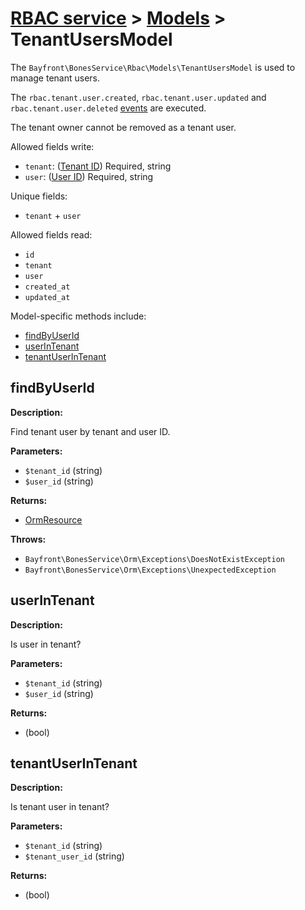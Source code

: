# [RBAC service](../README.md) > [Models](README.md) > TenantUsersModel

The `Bayfront\BonesService\Rbac\Models\TenantUsersModel` is used to manage tenant users.

The `rbac.tenant.user.created`, `rbac.tenant.user.updated` and `rbac.tenant.user.deleted` [events](../events.md) are executed.

The tenant owner cannot be removed as a tenant user.

Allowed fields write:

- `tenant`: ([Tenant ID](tenants.md)) Required, string
- `user`: ([User ID](users.md)) Required, string

Unique fields:

- `tenant` + `user`

Allowed fields read:

- `id`
- `tenant`
- `user`
- `created_at`
- `updated_at`

Model-specific methods include:

- [findByUserId](#findbyuserid)
- [userInTenant](#userintenant)
- [tenantUserInTenant](#tenantuserintenant)

## findByUserId

**Description:**

Find tenant user by tenant and user ID.

**Parameters:**

- `$tenant_id` (string)
- `$user_id` (string)

**Returns:**

- [OrmResource](https://github.com/bayfrontmedia/bones-service-orm/blob/master/docs/ormresource.md)

**Throws:**

- `Bayfront\BonesService\Orm\Exceptions\DoesNotExistException`
- `Bayfront\BonesService\Orm\Exceptions\UnexpectedException`

## userInTenant

**Description:**

Is user in tenant?

**Parameters:**

- `$tenant_id` (string)
- `$user_id` (string)

**Returns:**

- (bool)

## tenantUserInTenant

**Description:**

Is tenant user in tenant?

**Parameters:**

- `$tenant_id` (string)
- `$tenant_user_id` (string)

**Returns:**

- (bool)